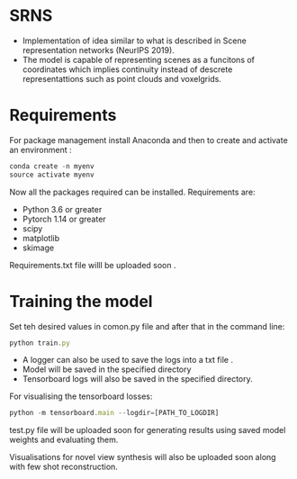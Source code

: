 # SRNS
* Implementation of idea similar to what is described in Scene representation networks (NeurIPS 2019).
* The model is capable of representing scenes as a funcitons of coordinates which implies continuity instead of descrete representattions such as point clouds and voxelgrids.

# Requirements
For package management install Anaconda and then to create and activate an environment :
```javascript
conda create -n myenv
source activate myenv

```

Now all the packages required  can be installed. Requirements  are:
* Python  3.6 or greater 
* Pytorch 1.14 or greater
* scipy
* matplotlib
* skimage

Requirements.txt file willl be uploaded soon .


# Training the model
Set teh desired values in comon.py file and after that in the command line:
```javascript
python train.py
```
* A logger can also be used to save the logs into a txt file .
* Model will be saved in the specified directory
* Tensorboard logs will also be saved in the specified directory. 

For visualising the tensorboard losses:
```javascript
python -m tensorboard.main --logdir=[PATH_TO_LOGDIR]
```
test.py file will be uploaded soon for generating results using saved model weights and evaluating them.

Visualisations for novel view synthesis will also be uploaded soon along with few shot reconstruction.

